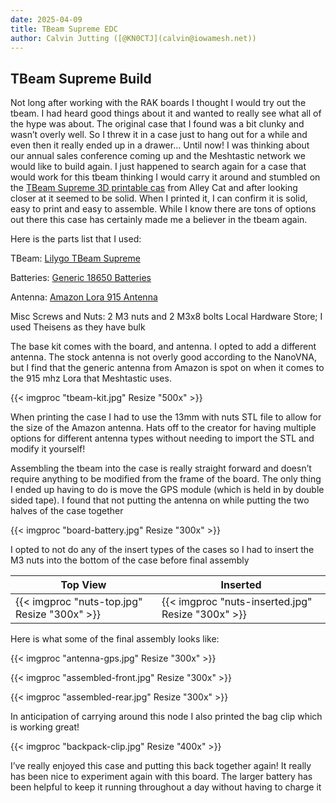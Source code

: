 ```yaml
---
date: 2025-04-09
title: TBeam Supreme EDC
author: Calvin Jutting ([@KN0CTJ](calvin@iowamesh.net))
---
```


## TBeam Supreme Build

Not long after working with the RAK boards I thought I would try out the tbeam. I had heard good things about it and wanted to really see what all of the hype was about. The original case that I found was a bit clunky and wasn’t overly well. So I threw it in a case just to hang out for a while and even then it really ended up in a drawer… Until now! I was thinking about our annual sales conference coming up and the Meshtastic network we would like to build again. I just happened to search again for a case that would work for this tbeam thinking I would carry it around and stumbled on the [TBeam Supreme 3D printable cas](https://www.printables.com/model/705817-lilygo-t-beam-supreme-ts1-case-by-alley-cat) from Alley Cat and after looking closer at it seemed to be solid. When I printed it, I can confirm it is solid, easy to print and easy to assemble. While I know there are tons of options out there this case has certainly made me a believer in the tbeam again.

Here is the parts list that I used:

TBeam: [Lilygo TBeam Supreme](https://a.co/d/gpKhUJp)

Batteries: [Generic 18650 Batteries](https://a.co/d/8JVCCt4)

Antenna: [Amazon Lora 915 Antenna](https://a.co/d/dKgkbji)

Misc Screws and Nuts:
2 M3 nuts and 2 M3x8 bolts
Local Hardware Store; I used Theisens as they have bulk 


The base kit comes with the board, and antenna. I opted to add a different antenna. The stock antenna is not overly good according to the NanoVNA, but I find that the generic antenna from Amazon is spot on when it comes to the 915 mhz Lora that Meshtastic uses. 

{{< imgproc "tbeam-kit.jpg" Resize "500x" >}}

When printing the case I had to use the 13mm with nuts STL file to allow for the size of the Amazon antenna. Hats off to the creator for having multiple options for different antenna types without needing to import the STL and modify it yourself!

Assembling the tbeam into the case is really straight forward and doesn’t require anything to be modified from the frame of the board. The only thing I ended up having to do is move the GPS module (which is held in by double sided tape). I found that not putting the antenna on while putting the two halves of the case together

{{< imgproc "board-battery.jpg" Resize "300x" >}}

I opted to not do any of the insert types of the cases so I had to insert the M3 nuts into the bottom of the case before final assembly

| Top View | Inserted |
|--------- |--------- |
| {{< imgproc "nuts-top.jpg" Resize "300x" >}} | {{< imgproc "nuts-inserted.jpg" Resize "300x" >}} |


Here is what some of the final assembly looks like:


{{< imgproc "antenna-gps.jpg" Resize "300x" >}}


{{< imgproc "assembled-front.jpg" Resize "300x" >}}


{{< imgproc "assembled-rear.jpg" Resize "300x" >}}


In anticipation of carrying around this node I also printed the bag clip which is working great!


{{< imgproc "backpack-clip.jpg" Resize "400x" >}}


I’ve really enjoyed this case and putting this back together again! It really has been nice to experiment again with this board. The larger battery has been helpful to keep it running throughout a day without having to charge it
